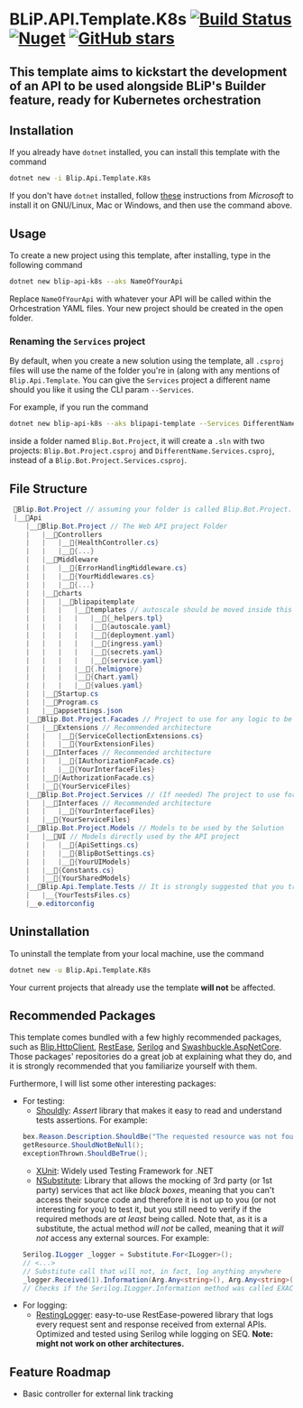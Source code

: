 # BLiP.API.Template.K8s [![Build Status](https://travis-ci.org/lfmundim/Blip.Api.Template.K8s.svg?branch=master)](https://travis-ci.org/lfmundim/Blip.Api.Template.K8s) [![Nuget](https://buildstats.info/nuget/Blip.Api.Template.K8s?includePreReleases=true)](https://www.nuget.org/packages/blip.api.template.K8s) [![GitHub stars](https://img.shields.io/github/stars/lfmundim/Blip.Api.Template.K8s.svg)](https://github.com/lfmundim/Blip.Api.Template.K8s/stargazers)


## This template aims to kickstart the development of an API to be used alongside BLiP's Builder feature, ready for Kubernetes orchestration

## Installation
If you already have `dotnet` installed, you can install this template with the command
```sh
dotnet new -i Blip.Api.Template.K8s
```

If you don't have `dotnet` installed, follow [these](https://www.microsoft.com/net/learn/get-started-with-dotnet-tutorial) instructions from _Microsoft_ to install it on GNU/Linux, Mac or Windows, and then use the command above.

## Usage
To create a new project using this template, after installing, type in the following command
```sh
dotnet new blip-api-k8s --aks NameOfYourApi
```
Replace `NameOfYourApi` with whatever your API will be called within the Orhcestration YAML files. Your new project should be created in the open folder.

### Renaming the `Services` project
By default, when you create a new solution using the template, all `.csproj` files will use the name of the folder you're in (along with any mentions of `Blip.Api.Template`. You can give the `Services` project a different name should you like it using the CLI param `--Services`. 

For example, if you run the command

```bash
dotnet new blip-api-k8s --aks blipapi-template --Services DifferentName.Services
```

inside a folder named `Blip.Bot.Project`, it will create a `.sln` with two projects: `Blip.Bot.Project.csproj` and `DifferentName.Services.csproj`, instead of a `Blip.Bot.Project.Services.csproj`.

## File Structure
```cs
 📁Blip.Bot.Project // assuming your folder is called Blip.Bot.Project. Whatever name you choose will replace all occurrences of that string in the sln
 |__📁Api
    |__📁Blip.Bot.Project // The Web API project Folder
    |   |__📁Controllers 
    |   |   |__📃{HealthController.cs}
    |   |   |__📃{...}
    |   |__📁Middleware
    |   |   |__📃{ErrorHandlingMiddleware.cs}
    |   |   |__📃{YourMiddlewares.cs}
    |   |   |__📃{...}
    |   |__📁charts
    |   |   |__📁blipapitemplate
    |   |   |   |__📁templates // autoscale should be moved inside this folder when HPA begins to work
    |   |   |   |   |__📃{_helpers.tpl}
    |   |   |   |   |__📃{autoscale.yaml} 
    |   |   |   |   |__📃{deployment.yaml}
    |   |   |   |   |__📃{ingress.yaml}
    |   |   |   |   |__📃{secrets.yaml}
    |   |   |   |   |__📃{service.yaml}
    |   |   |   |__📃{.helmignore}
    |   |   |   |__📃{Chart.yaml}
    |   |   |   |__📃{values.yaml}
    |   |__📃Startup.cs
    |   |__📃Program.cs
    |   |__📃appsettings.json
    |__📁Blip.Bot.Project.Facades // Project to use for any logic to be handled
    |   |__📁Extensions // Recommended architecture
    |   |   |__📃{ServiceCollectionExtensions.cs}
    |   |   |__📃{YourExtensionFiles}
    |   |__📁Interfaces // Recommended architecture
    |   |   |__📃{IAuthorizationFacade.cs}
    |   |   |__📃{YourInterfaceFiles}
    |   |__📃{AuthorizationFacade.cs}
    |   |__📃{YourServiceFiles}
    |__📁Blip.Bot.Project.Services // (If needed) The project to use for 3rd party APIs to be consumed
    |   |__📁Interfaces // Recommended architecture
    |   |   |__📃{YourInterfaceFiles}
    |   |__📃{YourServiceFiles}
    |__📁Blip.Bot.Project.Models // Models to be used by the Solution
    |   |__📁UI // Models directly used by the API project
    |   |   |__📃{ApiSettings.cs}
    |   |   |__📃{BlipBotSettings.cs}
    |   |   |__📃{YourUIModels}
    |   |__📃{Constants.cs}
    |   |__📃{YourSharedModels}
    |__📁Blip.Api.Template.Tests // It is strongly suggested that you try to cover most parts of your code
    |   |__{YourTestsFiles.cs}
    |__⚙️.editorconfig
```

## Uninstallation
To uninstall the template from your local machine, use the command
```sh
dotnet new -u Blip.Api.Template.K8s
```
Your current projects that already use the template **will not** be affected.

## Recommended Packages
This template comes bundled with a few highly recommended packages, such as [Blip.HttpClient](https://github.com/lfmundim/Blip.HttpClient), [RestEase](https://github.com/canton7/RestEase), [Serilog](https://github.com/serilog/serilog) and [Swashbuckle.AspNetCore](https://github.com/domaindrivendev/Swashbuckle.AspNetCore). Those packages' repositories do a great job at explaining what they do, and it is strongly recommended that you familiarize yourself with them.

Furthermore, I will list some other interesting packages:
* For testing:
    * [Shouldly](https://github.com/shouldly/shouldly): *Assert* library that makes it easy to read and understand tests assertions. For example:
    ```cs
    bex.Reason.Description.ShouldBe("The requested resource was not found");
    getResource.ShouldNotBeNull();
    exceptionThrown.ShouldBeTrue();
    ```
    * [XUnit](https://github.com/xunit/xunit): Widely used Testing Framework for .NET
    * [NSubstitute](https://github.com/nsubstitute/NSubstitute): Library that allows the mocking of 3rd party (or 1st party) services that act like *black boxes*, meaning that you can't access their source code and therefore it is not up to you (or not interesting for you) to test it, but you still need to verify if the required methods are *at least* being called. Note that, as it is a substitute, the actual method *will not* be called, meaning that it *will not* access any external sources. For example:
    ```cs
    Serilog.ILogger _logger = Substitute.For<ILogger>();
    // <...>
    // Substitute call that will not, in fact, log anything anywhere
    _logger.Received(1).Information(Arg.Any<string>(), Arg.Any<string>()); 
    // Checks if the Serilog.ILogger.Information method was called EXACTLY one time with two params, where both of them are strings
    ```
* For logging:
    * [RestingLogger](https://github.com/lfmundim/RestingLogger): easy-to-use RestEase-powered library that logs every request sent and response received from external APIs. Optimized and tested using Serilog while logging on SEQ. **Note: might not work on other architectures.**

## Feature Roadmap
* Basic controller for external link tracking
